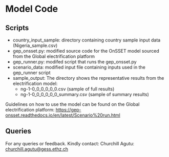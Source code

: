 # Model Code




## Scripts
- country_input_sample: directory containing country sample input data (Nigeria_sample.csv)
- gep_onsset.py: modified source code for the OnSSET model sourced from the Global electrification platform
- gep_runner.py: modifed script that runs the gep_onsset.py 
- scenario_data: modified input file containing inputs used in the gep_runner script
- sample_output: The directory shows the representative results from the electrification model: 
  - ng-1-0_0_0_0_0_0.csv (sample of full results)
  - ng-1-0_0_0_0_0_0_summary.csv (sample of summary results)

Guidelines on how to use the model can be found on the Global electrification platform: https://gep-onsset.readthedocs.io/en/latest/Scenario%20run.html

## Queries

For any queries or feedback. Kindly contact:
Churchill Agutu: churchill.agutu@gess.ethz.ch

